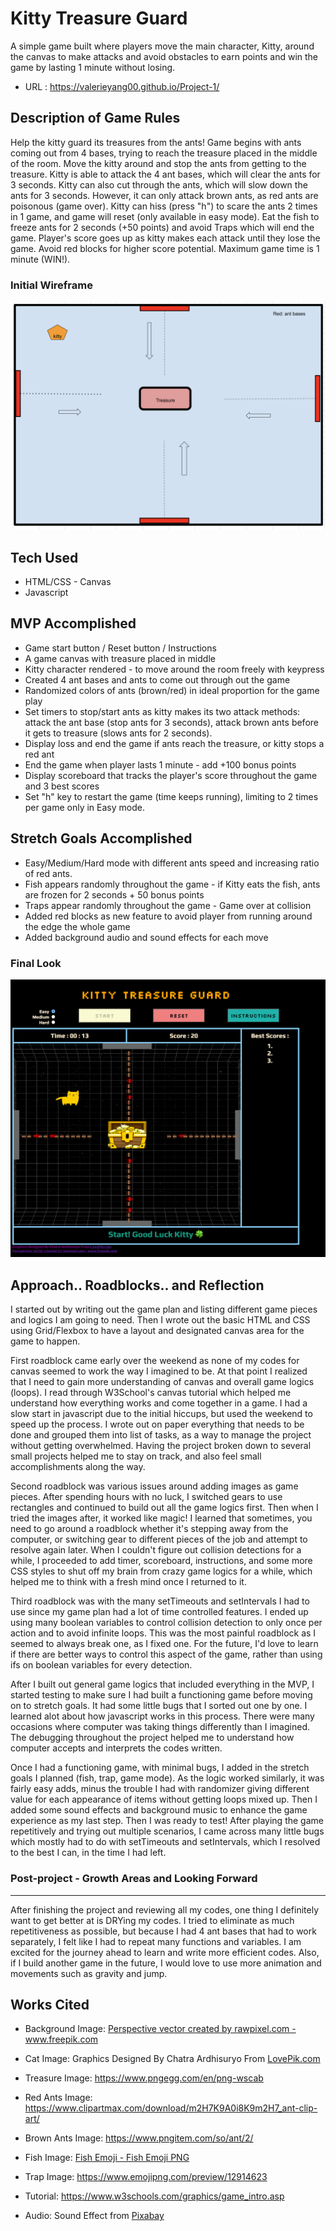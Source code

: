 # Kitty Treasure Guard 
A simple game built where players move the main character, Kitty, around the canvas to make attacks and avoid obstacles to earn points and win the game by lasting 1 minute without losing.
* URL : https://valerieyang00.github.io/Project-1/

## Description of Game Rules
Help the kitty guard its treasures from the ants! 
Game begins with ants coming out from 4 bases, trying to reach the treasure placed in the middle of the room. Move the kitty around and stop the ants from getting to the treasure. Kitty is able to attack the 4 ant bases, which will clear the ants for 3 seconds. Kitty can also cut through the ants, which will slow down the ants for 3 seconds. However, it can only attack brown ants, as red ants are poisonous (game over). Kitty can hiss (press "h") to scare the ants 2 times in 1 game, and game will reset (only available in easy mode). Eat the fish to freeze ants for 2 seconds (+50 points) and avoid Traps which will end the game. Player's score goes up as kitty makes each attack until they lose the game. Avoid red blocks for higher score potential. Maximum game time is 1 minute (WIN!).

### Initial Wireframe
![Wireframe](./media/initial%20wireframe.png)


## Tech Used

* HTML/CSS - Canvas
* Javascript

## MVP Accomplished

* Game start button / Reset button / Instructions 
* A game canvas with treasure placed in middle
* Kitty character rendered - to move around the room freely with keypress
* Created 4 ant bases and ants to come out through out the game
* Randomized colors of ants (brown/red) in ideal proportion for the game play
* Set timers to stop/start ants as kitty makes its two attack methods: attack the ant base (stop ants for 3 seconds), attack brown ants before it gets to treasure (slows ants for 2 seconds). 
* Display loss and end the game if ants reach the treasure, or kitty stops a red ant
* End the game when player lasts 1 minute - add +100 bonus points
* Display scoreboard that tracks the player's score throughout the game and 3 best scores
* Set "h" key to restart the game (time keeps running), limiting to 2 times per game only in Easy mode. 

## Stretch Goals Accomplished

* Easy/Medium/Hard mode with different ants speed and increasing ratio of red ants.
* Fish appears randomly throughout the game -  if Kitty eats the fish, ants are frozen for 2 seconds + 50 bonus points
* Traps appear randomly throughout the game - Game over at collision
* Added red blocks as new feature to avoid player from running around the edge the whole game
* Added background audio and sound effects for each move

### Final Look

![Final](./media/Final%20game.png)


## Approach.. Roadblocks.. and Reflection

I started out by writing out the game plan and listing different game pieces and logics I am going to need. Then I wrote out the basic HTML and CSS using Grid/Flexbox to have a layout and designated canvas area for the game to happen.

First roadblock came early over the weekend as none of my codes for canvas seemed to work the way I imagined to be. At that point I realized that I need to gain more understanding of canvas and overall game logics (loops). I read through W3School's canvas tutorial which helped me understand how everything works and come together in a game.
I had a slow start in javascript due to the initial hiccups, but used the weekend to speed up the process. I wrote out on paper everything that needs to be done and grouped them into list of tasks, as a way to manage the project without getting overwhelmed. Having the project broken down to several small projects helped me to stay on track, and also feel small accomplishments along the way.

Second roadblock was various issues around adding images as game pieces. After spending hours with no luck, I switched gears to use rectangles and continued to build out all the game logics first. Then when I tried the images after, it worked like magic! I learned that sometimes, you need to go around a roadblock whether it's stepping away from the computer, or switching  gear to different pieces of the job and attempt to resolve again later. When I couldn't figure out collision detections for a while, I proceeded to add timer, scoreboard, instructions, and some more CSS styles to shut off my brain from crazy game logics for a while, which helped me to think with a fresh mind once I returned to it.

Third roadblock was with the many setTimeouts and setIntervals I had to use since my game plan had a lot of time controlled features. I ended up using many boolean variables to control collision detection to only once per action and to avoid infinite loops. This was the most painful roadblock as I seemed to always break one, as I fixed one. For the future, I'd love to learn if there are better ways to control this aspect of the game, rather than using ifs on boolean variables for every detection.

After I built out general game logics that included everything in the MVP, I started testing to make sure I had built a functioning game before moving on to stretch goals. It had some little bugs that I sorted out one by one. I learned alot about how javascript works in this process. There were many occasions where computer was taking things differently than I imagined. The debugging throughout the project helped me to understand how computer accepts and interprets the codes written.

Once I had a functioning game, with minimal bugs, I added in the stretch goals I planned (fish, trap, game mode). As the logic worked similarly, it was fairly easy adds, minus the trouble I had with randomizer giving different value for each appearance of items without getting loops mixed up. Then I added some sound effects and background music to enhance the game experience as my last step. Then I was ready to test! After playing the game repetitively and trying out multiple scenarios, I came across many little bugs which mostly had to do with setTimeouts and setIntervals, which I resolved to the best I can, in the time I had left.

### Post-project - Growth Areas and Looking Forward
---
After finishing the project and reviewing all my codes, one thing I definitely want to get better at is DRYing my codes. I tried to eliminate as much repetitiveness as possible, but because I had 4 ant bases that had to work separately, I felt like I had to repeat many functions and variables. I am excited for the journey ahead to learn and write more efficient codes. Also, if I build another game in the future, I would love to use more animation and movements such as gravity and jump.


## Works Cited

* Background Image:
<a href="https://www.freepik.com/vectors/perspective">Perspective vector created by rawpixel.com - www.freepik.com</a>

* Cat Image:
Graphics Designed By Chatra Ardhisuryo From <a href="https://lovepik.com/image-450071496/cartoon-yellow-cat-vector-illustration.html">LovePik.com</a>

* Treasure Image:
https://www.pngegg.com/en/png-wscab

* Red Ants Image:
https://www.clipartmax.com/download/m2H7K9A0i8K9m2H7_ant-clip-art/

* Brown Ants Image:
https://www.pngitem.com/so/ant/2/

* Fish Image:
<a href="https://flyclipart.com/fish-emoji-fish-emoji-png-763466">Fish Emoji - Fish Emoji PNG</a>

* Trap Image:
https://www.emojipng.com/preview/12914623

* Tutorial:
https://www.w3schools.com/graphics/game_intro.asp

* Audio:
Sound Effect from <a href="https://pixabay.com/sound-effects/?utm_source=link-attribution&amp;utm_medium=referral&amp;utm_campaign=music&amp;utm_content=6896">Pixabay</a>


